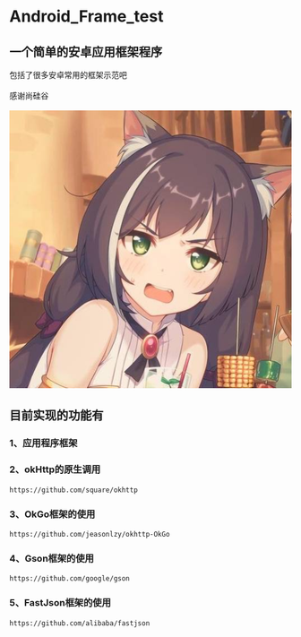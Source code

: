 # Android_Frame_test
## 一个简单的安卓应用框架程序
包括了很多安卓常用的框架示范吧<br>  
感谢尚硅谷<br>  
![](https://github.com/JustBeLeo/Android_Frame_test/raw/master/app/src/main/res/mipmap-xxxhdpi/girl.jpg)
## 目前实现的功能有<br>  
### 1、应用程序框架<br>  
### 2、okHttp的原生调用<br> 
    https://github.com/square/okhttp
### 3、OkGo框架的使用<br> 
    https://github.com/jeasonlzy/okhttp-OkGo
### 4、Gson框架的使用
    https://github.com/google/gson
### 5、FastJson框架的使用
    https://github.com/alibaba/fastjson
